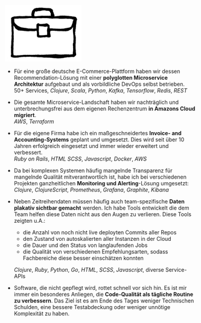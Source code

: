 <img class="head" src="/assets/work.png">

* Für eine große deutsche E-Commerce-Plattform haben wir dessen Recommendation-Lösung
  mit einer **polyglotten Microservice Architektur** aufgebaut und als 
  vorbildliche DevOps selbst betrieben.  
  50+ Services, _Clojure_, _Scala_, _Python_, _Kafka_, _Tensorflow_, _Redis_, _REST_
  
* Die gesamte Microservice-Landschaft haben wir nachträglich und unterbrechungsfrei 
  aus dem eigenen Rechenzentrum **in Amazons Cloud migriert**.  
  _AWS_, _Terraform_
  
* Für die eigene Firma habe ich ein maßgeschneidertes **Invoice- and 
  Accounting-Systems** geplant und umgesetzt. Dies wird seit über 10 Jahren 
  erfolgreich eingesetzt und immer wieder erweitert und verbessert.  
  _Ruby on Rails_, _HTML_ _SCSS_, _Javascript_, _Docker_, _AWS_
  
* Da bei komplexen Systemen häufig mangelnde Transparenz für mangelnde Qualität
  mitverantwortlich ist, habe ich bei verschiedenen Projekten ganzheitlichen 
  **Monitoring und Alerting**-Lösung umgesetzt:  
  _Clojure_, _ClojureScript_, _Prometheus_, _Grafana_, _Graphite_, _Kibana_
  
* Neben Zeitreihendaten müssen häufig auch team-spezifische **Daten plakativ 
  sichtbar gemacht** werden. Ich habe Tools entwickelt die dem Team helfen
  diese Daten nicht aus den Augen zu verlieren. Diese Tools zeigten u.A.:
  
  - die Anzahl von noch nicht live deployten Commits aller Repos
  - den Zustand von autoskalierten aller Instanzen in der Cloud
  - die Dauer und den Status von langlaufenden Jobs
  - die Qualität von verschiedenen Empfehlungsarten, sodass Fachbereiche diese besser einschätzen konnten 
  
  _Clojure_, _Ruby_, _Python_, _Go_, _HTML_, _SCSS_, _Javascript_, diverse Service-APIs

* Software, die nicht gepflegt wird, rottet schnell vor sich hin. Es ist mir immer
  ein besonderes Anliegen, die **Code-Qualität als tägliche Routine zu verbessern**.
  Das Ziel ist es am Ende des Tages weniger Technischen Schulden, eine bessere 
  Testabdeckung oder weniger unnötige Komplexität zu haben.
  